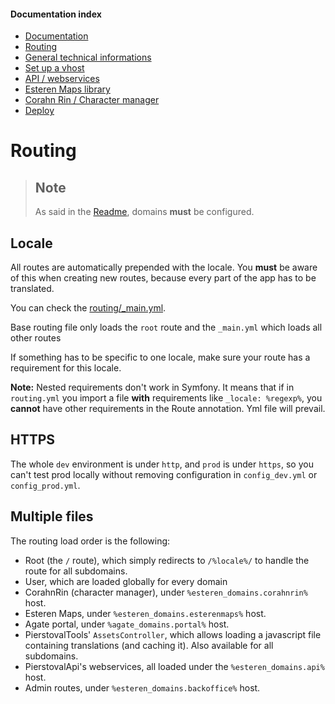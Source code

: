 
#### Documentation index

* [Documentation](../README.md)
* [Routing](routing.md)
* [General technical informations](technical.md)
* [Set up a vhost](vhosts.md)
* [API / webservices](api.md)
* [Esteren Maps library](maps.md)
* [Corahn Rin / Character manager](character_manager.md)
* [Deploy](deploy.md)

# Routing

> ## Note
> As said in the [Readme](../README.md#subdomains), domains **must** be configured.

## Locale

All routes are automatically prepended with the locale.
You **must** be aware of this when creating new routes, because every part of the app has to be translated.

You can check the [routing/_main.yml](config/routing/_main.yml).

Base routing file only loads the `root` route and the `_main.yml` which loads all other routes

If something has to be specific to one locale, make sure your route has a requirement for this locale.

**Note:** Nested requirements don't work in Symfony. It means that if in `routing.yml` you import a file **with** 
 requirements like `_locale: %regexp%`, you **cannot** have other requirements in the Route annotation. Yml file will
 prevail.

## HTTPS

The whole `dev` environment is under `http`, and `prod` is under `https`, so you can't test prod locally without
 removing configuration in `config_dev.yml` or `config_prod.yml`.

## Multiple files

The routing load order is the following:

* Root (the `/` route), which simply redirects to `/%locale%/` to handle the route for all subdomains.
* User, which are loaded globally for every domain
* CorahnRin (character manager), under `%esteren_domains.corahnrin%` host.
* Esteren Maps, under `%esteren_domains.esterenmaps%` host.
* Agate portal, under `%agate_domains.portal%` host.
* PierstovalTools' `AssetsController`, which allows loading a javascript file containing translations (and caching it).
 Also available for all subdomains.
* PierstovalApi's webservices, all loaded under the `%esteren_domains.api%` host.
* Admin routes, under `%esteren_domains.backoffice%` host.
